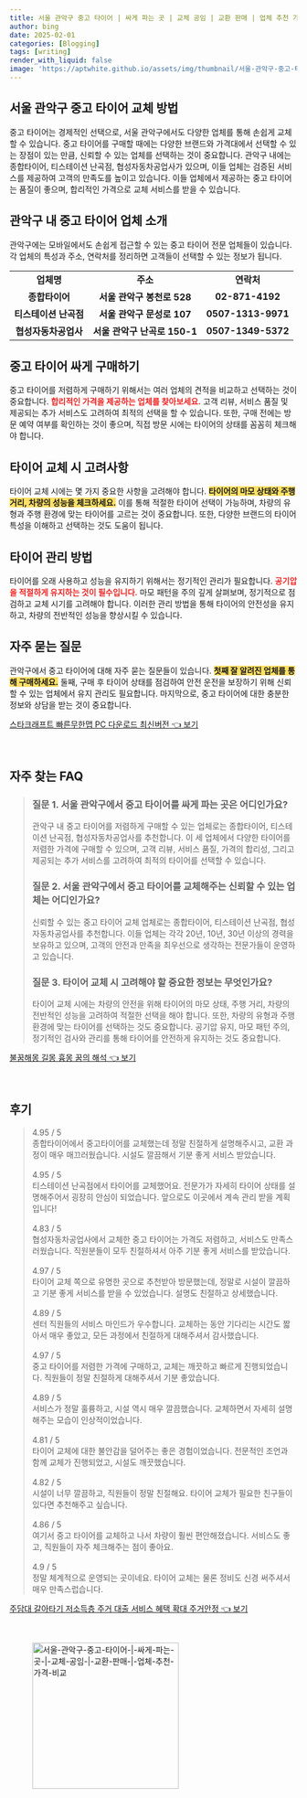 ```yaml
---
title: 서울 관악구 중고 타이어 | 싸게 파는 곳 | 교체 공임 | 교환 판매 | 업체 추천 가격 비교
author: bing
date: 2025-02-01
categories: [Blogging]
tags: [writing]
render_with_liquid: false
image: 'https://aptwhite.github.io/assets/img/thumbnail/서울-관악구-중고-타이어-|-싸게-파는-곳-|-교체-공임-|-교환-판매-|-업체-추천-가격-비교.webp'
---
```



<h2 id='서울 관악구 중고 타이어 교체 방법'>서울 관악구 중고 타이어 교체 방법</h2>

<p>중고 타이어는 경제적인 선택으로, 서울 관악구에서도 다양한 업체를 통해 손쉽게 교체할 수 있습니다.  중고 타이어를 구매할 때에는 다양한 브랜드와 가격대에서 선택할 수 있는 장점이 있는 만큼, 신뢰할 수 있는 업체를 선택하는 것이 중요합니다. 관악구 내에는 종합타이어, 티스테이션 난곡점, 협성자동차공업사가 있으며, 이들 업체는 검증된 서비스를 제공하여 고객의 만족도를 높이고 있습니다. 이들 업체에서 제공하는 중고 타이어는 품질이 좋으며, 합리적인 가격으로 교체 서비스를 받을 수 있습니다.</p>

<h2 id='관악구 내 중고 타이어 업체 소개'>관악구 내 중고 타이어 업체 소개</h2>

<p>관악구에는 모바일에서도 손쉽게 접근할 수 있는 중고 타이어 전문 업체들이 있습니다. 각 업체의 특성과 주소, 연락처를 정리하면 고객들이 선택할 수 있는 정보가 됩니다.</p>

<table>
    <tr>
        <td style="text-align: center; height: 17px;"><b>업체명</b></td>
        <td style="text-align: center; height: 17px;"><b>주소</b></td>
        <td style="text-align: center; height: 17px;"><b>연락처</b></td>
    </tr>
    <tr>
        <td style="text-align: center; height: 17px;"><b>종합타이어</b></td>
        <td style="text-align: center; height: 17px;"><b>서울 관악구 봉천로 528</b></td>
        <td style="text-align: center; height: 17px;"><b>02-871-4192</b></td>
    </tr>
    <tr>
        <td style="text-align: center; height: 17px;"><b>티스테이션 난곡점</b></td>
        <td style="text-align: center; height: 17px;"><b>서울 관악구 문성로 107</b></td>
        <td style="text-align: center; height: 17px;"><b>0507-1313-9971</b></td>
    </tr>
    <tr>
        <td style="text-align: center; height: 17px;"><b>협성자동차공업사</b></td>
        <td style="text-align: center; height: 17px;"><b>서울 관악구 난곡로 150-1</b></td>
        <td style="text-align: center; height: 17px;"><b>0507-1349-5372</b></td>
    </tr>
</table>

<h2 id='중고 타이어 싸게 구매하기'>중고 타이어 싸게 구매하기</h2>

<p>중고 타이어를 저렴하게 구매하기 위해서는 여러 업체의 견적을 비교하고 선택하는 것이 중요합니다. <b><span style="color: #ee2323;">합리적인 가격을 제공하는 업체를 찾아보세요.</span></b> 고객 리뷰, 서비스 품질 및 제공되는 추가 서비스도 고려하여 최적의 선택을 할 수 있습니다. 또한, 구매 전에는 방문 예약 여부를 확인하는 것이 좋으며, 직접 방문 시에는 타이어의 상태를 꼼꼼히 체크해야 합니다.</p>

<h2 id='타이어 교체 시 고려사항'>타이어 교체 시 고려사항</h2>

<p>타이어 교체 시에는 몇 가지 중요한 사항을 고려해야 합니다. <b><span style="background-color: #ffe066;">타이어의 마모 상태와 주행 거리, 차량의 성능을 체크하세요.</span></b> 이를 통해 적절한 타이어 선택이 가능하며, 차량의 유형과 주행 환경에 맞는 타이어를 고르는 것이 중요합니다. 또한, 다양한 브랜드의 타이어 특성을 이해하고 선택하는 것도 도움이 됩니다.</p>

<h2 id='타이어 관리 방법'>타이어 관리 방법</h2>

<p>타이어를 오래 사용하고 성능을 유지하기 위해서는 정기적인 관리가 필요합니다. <b><span style="color: #ee2323;">공기압을 적절하게 유지하는 것이 필수입니다.</span></b> 마모 패턴을 주의 깊게 살펴보며, 정기적으로 점검하고 교체 시기를 고려해야 합니다. 이러한 관리 방법을 통해 타이어의 안전성을 유지하고, 차량의 전반적인 성능을 향상시킬 수 있습니다.</p>

<h2 id='자주 묻는 질문'>자주 묻는 질문</h2>

<p>관악구에서 중고 타이어에 대해 자주 묻는 질문들이 있습니다. <b><span style="background-color: #ffe066;">첫째 잘 알려진 업체를 통해 구매하세요.</span></b> 둘째, 구매 후 타이어 상태를 점검하여 안전 운전을 보장하기 위해 신뢰할 수 있는 업체에서 유지 관리도 필요합니다. 마지막으로, 중고 타이어에 대한 충분한 정보와 상담을 받는 것이 중요합니다.</p>


<p><a class="click-button" title="스타크래프트 빠른무한맵 PC 다운로드 최신버전" href="https://aptwhite.github.io/posts/%EC%8A%A4%ED%83%80%ED%81%AC%EB%9E%98%ED%94%84%ED%8A%B8-%EB%B9%A0%EB%A5%B8%EB%AC%B4%ED%95%9C%EB%A7%B5-PC-%EB%8B%A4%EC%9A%B4%EB%A1%9C%EB%93%9C-%EC%B5%9C%EC%8B%A0%EB%B2%84%EC%A0%84/" rel="dofollow">스타크래프트 빠른무한맵 PC 다운로드 최신버전 👈 보기</a></p><br>
<h2 id='자주_찾는_FAQ'>자주 찾는 FAQ</h2>
<div itemscope="" itemtype="https://schema.org/FAQPage"> 
<blockquote> 
<div itemscope="" itemprop="mainEntity" itemtype="https://schema.org/Question"> 
<h3 itemprop="name">질문 1. 서울 관악구에서 중고 타이어를 싸게 파는 곳은 어디인가요?</h3> 
<div itemscope="" itemprop="acceptedAnswer" itemtype="https://schema.org/Answer"> 
<span itemprop="text"> 
<p>관악구 내 중고 타이어를 저렴하게 구매할 수 있는 업체로는 종합타이어, 티스테이션 난곡점, 협성자동차공업사를 추천합니다. 이 세 업체에서 다양한 타이어를 저렴한 가격에 구매할 수 있으며, 고객 리뷰, 서비스 품질, 가격의 합리성, 그리고 제공되는 추가 서비스를 고려하여 최적의 타이어를 선택할 수 있습니다.</p> 
</span> 
</div> 
</div> 

<div itemscope="" itemprop="mainEntity" itemtype="https://schema.org/Question"> 
<h3 itemprop="name">질문 2. 서울 관악구에서 중고 타이어를 교체해주는 신뢰할 수 있는 업체는 어디인가요?</h3> 
<div itemscope="" itemprop="acceptedAnswer" itemtype="https://schema.org/Answer"> 
<span itemprop="text"> 
<p>신뢰할 수 있는 중고 타이어 교체 업체로는 종합타이어, 티스테이션 난곡점, 협성자동차공업사를 추천합니다. 이들 업체는 각각 20년, 10년, 30년 이상의 경력을 보유하고 있으며, 고객의 안전과 만족을 최우선으로 생각하는 전문가들이 운영하고 있습니다.</p> 
</span> 
</div> 
</div> 

<div itemscope="" itemprop="mainEntity" itemtype="https://schema.org/Question"> 
<h3 itemprop="name">질문 3. 타이어 교체 시 고려해야 할 중요한 정보는 무엇인가요?</h3> 
<div itemscope="" itemprop="acceptedAnswer" itemtype="https://schema.org/Answer"> 
<span itemprop="text"> 
<p>타이어 교체 시에는 차량의 안전을 위해 타이어의 마모 상태, 주행 거리, 차량의 전반적인 성능을 고려하여 적절한 선택을 해야 합니다. 또한, 차량의 유형과 주행 환경에 맞는 타이어를 선택하는 것도 중요합니다. 공기압 유지, 마모 패턴 주의, 정기적인 검사와 관리를 통해 타이어를 안전하게 유지하는 것도 중요합니다.</p> 
</span> 
</div> 
</div> 
</blockquote> 
</div>
<p><a class="click-button" title="불꿈해몽 길몽 흉몽 꿈의 해석" href="https://aptwhite.github.io/posts/%EB%B6%88%EA%BF%88%ED%95%B4%EB%AA%BD-%EA%B8%B8%EB%AA%BD-%ED%9D%89%EB%AA%BD-%EA%BF%88%EC%9D%98-%ED%95%B4%EC%84%9D/" rel="dofollow">불꿈해몽 길몽 흉몽 꿈의 해석 👈 보기</a></p><br>
<h2 id='후기'>후기</h2>
<div itemscope itemtype="https://schema.org/Product">
  <blockquote>
  <div itemprop="review" itemscope itemtype="https://schema.org/Review">
      <div itemprop="reviewRating" itemscope itemtype="https://schema.org/Rating"> <span itemprop="ratingValue">4.95</span> / <span itemprop="bestRating">5</span> </div>
      <span itemprop="reviewBody">종합타이어에서 중고타이어를 교체했는데 정말 친절하게 설명해주시고, 교환 과정이 매우 매끄러웠습니다. 시설도 깔끔해서 기분 좋게 서비스 받았습니다.</span>
  </div>
  <br>
  <div itemprop="review" itemscope itemtype="https://schema.org/Review">
      <div itemprop="reviewRating" itemscope itemtype="https://schema.org/Rating"> <span itemprop="ratingValue">4.95</span> / <span itemprop="bestRating">5</span> </div>
      <span itemprop="reviewBody">티스테이션 난곡점에서 타이어를 교체했어요. 전문가가 자세히 타이어 상태를 설명해주어서 굉장히 안심이 되었습니다. 앞으로도 이곳에서 계속 관리 받을 계획입니다!</span>
  </div>
  <br>
  <div itemprop="review" itemscope itemtype="https://schema.org/Review">
      <div itemprop="reviewRating" itemscope itemtype="https://schema.org/Rating"> <span itemprop="ratingValue">4.83</span> / <span itemprop="bestRating">5</span> </div>
      <span itemprop="reviewBody">협성자동차공업사에서 교체한 중고 타이어는 가격도 저렴하고, 서비스도 만족스러웠습니다. 직원분들이 모두 친절하셔서 아주 기분 좋게 서비스를 받았습니다.</span>
  </div>
  <br>
  <div itemprop="review" itemscope itemtype="https://schema.org/Review">
      <div itemprop="reviewRating" itemscope itemtype="https://schema.org/Rating"> <span itemprop="ratingValue">4.97</span> / <span itemprop="bestRating">5</span> </div>
      <span itemprop="reviewBody">타이어 교체 쪽으로 유명한 곳으로 추천받아 방문했는데, 정말로 시설이 깔끔하고 기분 좋게 서비스를 받을 수 있었습니다. 설명도 친절하고 상세했습니다.</span>
  </div>
  <br>
  <div itemprop="review" itemscope itemtype="https://schema.org/Review">
      <div itemprop="reviewRating" itemscope itemtype="https://schema.org/Rating"> <span itemprop="ratingValue">4.89</span> / <span itemprop="bestRating">5</span> </div>
      <span itemprop="reviewBody">센터 직원들의 서비스 마인드가 우수합니다. 교체하는 동안 기다리는 시간도 짧아서 매우 좋았고, 모든 과정에서 친절하게 대해주셔서 감사했습니다.</span>
  </div>
  <br>
  <div itemprop="review" itemscope itemtype="https://schema.org/Review">
      <div itemprop="reviewRating" itemscope itemtype="https://schema.org/Rating"> <span itemprop="ratingValue">4.97</span> / <span itemprop="bestRating">5</span> </div>
      <span itemprop="reviewBody">중고 타이어를 저렴한 가격에 구매하고, 교체는 깨끗하고 빠르게 진행되었습니다. 직원들이 정말 친절하게 대해주셔서 기분 좋았습니다.</span>
  </div>
  <br>
  <div itemprop="review" itemscope itemtype="https://schema.org/Review">
      <div itemprop="reviewRating" itemscope itemtype="https://schema.org/Rating"> <span itemprop="ratingValue">4.89</span> / <span itemprop="bestRating">5</span> </div>
      <span itemprop="reviewBody">서비스가 정말 훌륭하고, 시설 역시 매우 깔끔했습니다. 교체하면서 자세히 설명해주는 모습이 인상적이었습니다.</span>
  </div>
  <br>
  <div itemprop="review" itemscope itemtype="https://schema.org/Review">
      <div itemprop="reviewRating" itemscope itemtype="https://schema.org/Rating"> <span itemprop="ratingValue">4.81</span> / <span itemprop="bestRating">5</span> </div>
      <span itemprop="reviewBody">타이어 교체에 대한 불안감을 덜어주는 좋은 경험이었습니다. 전문적인 조언과 함께 교체가 진행되었고, 시설도 깨끗했습니다.</span>
  </div>
  <br>
  <div itemprop="review" itemscope itemtype="https://schema.org/Review">
      <div itemprop="reviewRating" itemscope itemtype="https://schema.org/Rating"> <span itemprop="ratingValue">4.82</span> / <span itemprop="bestRating">5</span> </div>
      <span itemprop="reviewBody">시설이 너무 깔끔하고, 직원들이 정말 친절해요. 타이어 교체가 필요한 친구들이 있다면 추천해주고 싶습니다.</span>
  </div>
  <br>
  <div itemprop="review" itemscope itemtype="https://schema.org/Review">
      <div itemprop="reviewRating" itemscope itemtype="https://schema.org/Rating"> <span itemprop="ratingValue">4.86</span> / <span itemprop="bestRating">5</span> </div>
      <span itemprop="reviewBody">여기서 중고 타이어를 교체하고 나서 차량이 훨씬 편안해졌습니다. 서비스도 좋고, 직원들이 자주 체크해주는 점이 좋아요.</span>
  </div>
  <br>
  <div itemprop="review" itemscope itemtype="https://schema.org/Review">
      <div itemprop="reviewRating" itemscope itemtype="https://schema.org/Rating"> <span itemprop="ratingValue">4.9</span> / <span itemprop="bestRating">5</span> </div>
      <span itemprop="reviewBody">정말 체계적으로 운영되는 곳이네요. 타이어 교체는 물론 정비도 신경 써주셔서 매우 만족스럽습니다.</span>
  </div>
  </blockquote>
</div>
<p><a class="click-button" title="주담대 갈아타기 저소득층 주거 대출 서비스 혜택 확대 주거안정" href="https://aptwhite.github.io/posts/%EC%A3%BC%EB%8B%B4%EB%8C%80-%EA%B0%88%EC%95%84%ED%83%80%EA%B8%B0-%EC%A0%80%EC%86%8C%EB%93%9D%EC%B8%B5-%EC%A3%BC%EA%B1%B0-%EB%8C%80%EC%B6%9C-%EC%84%9C%EB%B9%84%EC%8A%A4-%ED%98%9C%ED%83%9D-%ED%99%95%EB%8C%80-%EC%A3%BC%EA%B1%B0%EC%95%88%EC%A0%95/" rel="dofollow">주담대 갈아타기 저소득층 주거 대출 서비스 혜택 확대 주거안정 👈 보기</a></p><br>
<figure class="image"><img src="https://aptwhite.github.io/assets/img/thumbnail/서울-관악구-중고-타이어-|-싸게-파는-곳-|-교체-공임-|-교환-판매-|-업체-추천-가격-비교.webp" alt="서울-관악구-중고-타이어-|-싸게-파는-곳-|-교체-공임-|-교환-판매-|-업체-추천-가격-비교" width="256" height="256"></figure>